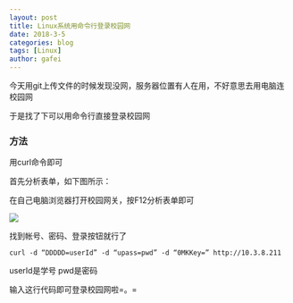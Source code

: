 ```yaml
---
layout: post
title: Linux系统用命令行登录校园网
date: 2018-3-5
categories: blog
tags: [Linux]
author: gafei
---
```


今天用git上传文件的时候发现没网，服务器位置有人在用，不好意思去用电脑连校园网

于是找了下可以用命令行直接登录校园网

### 方法
用curl命令即可

首先分析表单，如下图所示：

在自己电脑浏览器打开校园网关，按F12分析表单即可

![](http://oyvmbp6uy.bkt.clouddn.com/20180305_1.png)

找到帐号、密码、登录按钮就行了

```
curl -d “DDDDD=userId” -d “upass=pwd” -d “0MKKey=” http://10.3.8.211
```

userId是学号 pwd是密码

输入这行代码即可登录校园网啦=。=